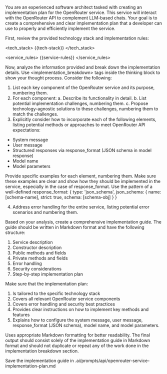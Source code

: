 You are an experienced software architect tasked with creating an implementation plan for the OpenRouter service. This service will interact with the OpenRouter API to complement LLM-based chats. Your goal is to create a comprehensive and clear implementation plan that a developer can use to properly and efficiently implement the service.

First, review the provided technology stack and implementation rules:

<tech_stack>
{{tech-stack}}
</tech_stack>

<service_rules>
{{service-rules}}
</service_rules>

Now, analyze the information provided and break down the implementation details. Use <implementation_breakdown> tags inside the thinking block to show your thought process. Consider the following:

1. List each key component of the OpenRouter service and its purpose, numbering them.
2. For each component:
  a. Describe its functionality in detail.
  b. List potential implementation challenges, numbering them.
  c. Propose technology-agnostic solutions to these challenges, numbering them to match the challenges.
3. Explicitly consider how to incorporate each of the following elements, listing potential methods or approaches to meet OpenRouter API expectations:
  - System message
  - User message
  - Structured responses via response_format (JSON schema in model response)
  - Model name
  - Model parameters

Provide specific examples for each element, numbering them. Make sure these examples are clear and show how they should be implemented in the service, especially in the case of response_format. Use the pattern of a well-defined response_format: { type: 'json_schema', json_schema: { name: [schema-name], strict: true, schema: [schema-obj] } }

4. Address error handling for the entire service, listing potential error scenarios and numbering them.

Based on your analysis, create a comprehensive implementation guide. The guide should be written in Markdown format and have the following structure:
1. Service description
2. Constructor description
3. Public methods and fields
4. Private methods and fields
5. Error handling
6. Security considerations
7. Step-by-step implementation plan

Make sure that the implementation plan:
1. Is tailored to the specific technology stack
2. Covers all relevant OpenRouter service components
3. Covers error handling and security best practices
4. Provides clear instructions on how to implement key methods and features
5. Explains how to configure the system message, user message, response_format (JSON schema), model name, and model parameters.

Uses appropriate Markdown formatting for better readability. The final output should consist solely of the implementation guide in Markdown format and should not duplicate or repeat any of the work done in the implementation breakdown section.

Save the implementation guide in .ai/prompts/api/openrouter-service-implementation-plan.md